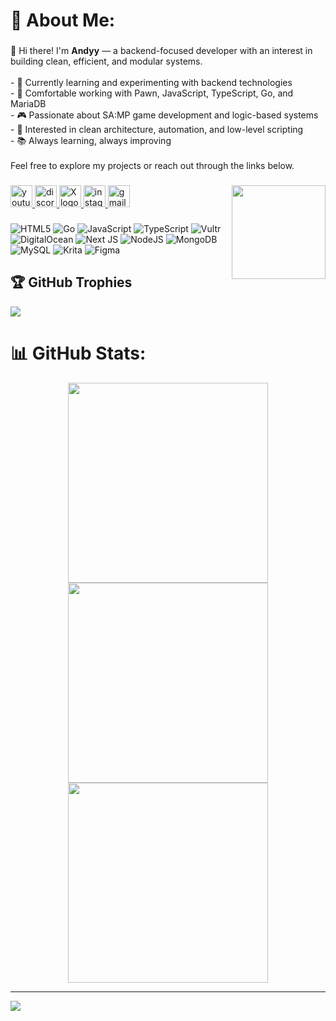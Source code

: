 # 💫 About Me:

### 
👋 Hi there! I'm **Andyy** — a backend-focused developer with an interest in building clean, efficient, and modular systems.<br><br>- 🧠 Currently learning and experimenting with backend technologies<br>- 🔧 Comfortable working with Pawn, JavaScript, TypeScript, Go, and MariaDB<br>- 🎮 Passionate about SA:MP game development and logic-based systems<br>- 🚀 Interested in clean architecture, automation, and low-level scripting<br>- 📚 Always learning, always improving<br><br>Feel free to explore my projects or reach out through the links below.<br>
###

###

<img align="right" height="150" src="https://i.imgflip.com/65efzo.gif"  />

###

<div align="left">
  <a href="https://www.youtube.com/@ndyy_208" target="_blank" rel="noopener noreferrer">
    <img src="https://img.shields.io/static/v1?message=Youtube&logo=youtube&label=&color=FF0000&logoColor=white&labelColor=&style=for-the-badge" height="35" alt="youtube logo"  />
  </a>
  <a href="https://discord.gg/YOUR_DISCORD_CHANNEL" target="_blank" rel="noopener noreferrer">
    <img src="https://img.shields.io/static/v1?message=Discord&logo=discord&label=&color=7289DA&logoColor=white&labelColor=&style=for-the-badge" height="35" alt="discord logo"  />
  </a>
  <a href="https://x.com/yourxhandle" target="_blank" rel="noopener noreferrer">
    <img src="https://img.shields.io/static/v1?message=X&logo=x-twitter&label=&color=000000&logoColor=white&labelColor=&style=for-the-badge" height="35" alt="X logo"  />
  </a>
  <a href="https://instagram.com/ndyndyy7" target="_blank" rel="noopener noreferrer">
    <img src="https://img.shields.io/static/v1?message=Instagram&logo=instagram&label=&color=E4405F&logoColor=white&labelColor=&style=for-the-badge" height="35" alt="instagram logo"  />
  </a>
  <a href="mailto:your.email@example.com" target="_blank" rel="noopener noreferrer">
    <img src="https://img.shields.io/static/v1?message=Gmail&logo=gmail&label=&color=D14836&logoColor=white&labelColor=&style=for-the-badge" height="35" alt="gmail logo"  />
  </a>
</div>

###

![HTML5](https://img.shields.io/badge/html5-%23E34F26.svg?style=for-the-badge&logo=html5&logoColor=white) ![Go](https://img.shields.io/badge/go-%2300ADD8.svg?style=for-the-badge&logo=go&logoColor=white) ![JavaScript](https://img.shields.io/badge/javascript-%23323330.svg?style=for-the-badge&logo=javascript&logoColor=%23F7DF1E) ![TypeScript](https://img.shields.io/badge/typescript-%23007ACC.svg?style=for-the-badge&logo=typescript&logoColor=white) ![Vultr](https://img.shields.io/badge/Vultr-007BFC.svg?style=for-the-badge&logo=vultr) ![DigitalOcean](https://img.shields.io/badge/DigitalOcean-%230167ff.svg?style=for-the-badge&logo=digitalOcean&logoColor=white) ![Next JS](https://img.shields.io/badge/Next-black?style=for-the-badge&logo=next.js&logoColor=white) ![NodeJS](https://img.shields.io/badge/node.js-6DA55F?style=for-the-badge&logo=node.js&logoColor=white) ![MongoDB](https://img.shields.io/badge/MongoDB-%234ea94b.svg?style=for-the-badge&logo=mongodb&logoColor=white) ![MySQL](https://img.shields.io/badge/mysql-4479A1.svg?style=for-the-badge&logo=mysql&logoColor=white) ![Krita](https://img.shields.io/badge/Krita-203759?style=for-the-badge&logo=krita&logoColor=EEF37B) ![Figma](https://img.shields.io/badge/figma-%23F24E1E.svg?style=for-the-badge&logo=figma&logoColor=white)

## 🏆 GitHub Trophies
![](https://github-profile-trophy.vercel.app/?username=ndyy2&theme=radical&no-frame=false&no-bg=true&margin-w=4)

# 📊 GitHub Stats:
<div align="center">
  <img src="https://github-readme-stats.vercel.app/api?username=ndyy2&theme=dark&hide_border=false&include_all_commits=true&count_private=false" width="320" />
  <img src="https://nirzak-streak-stats.vercel.app/?user=ndyy2&theme=dark&hide_border=false" width="320" />
  <img src="https://github-readme-stats.vercel.app/api/top-langs/?username=ndyy2&theme=dark&hide_border=false&include_all_commits=true&count_private=false&layout=compact" width="320" />
</div>


---
[![](https://visitcount.itsvg.in/api?id=ndyy2&icon=0&color=1)](https://visitcount.itsvg.in)
